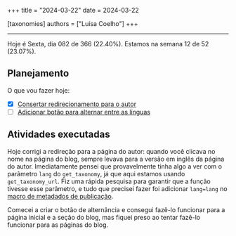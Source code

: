 +++
title = "2024-03-22"
date = 2024-03-22

[taxonomies]
authors = ["Luísa Coelho"]
+++

---

Hoje é Sexta, dia 082 de 366 (22.40%). Estamos na semana 12 de 52 (23.07%).

## Planejamento

O que vou fazer hoje:

- [x] [Consertar redirecionamento para o autor](https://github.com/OmnicodeSolutions/blog/issues/136)
- [ ] [Adicionar botão para alternar entre as línguas](https://github.com/OmnicodeSolutions/blog/issues/137)

## Atividades executadas

Hoje corrigi a redireção para a página do autor: quando você clicava no nome na página do blog, sempre levava para a versão em inglês da página do autor. Imediatamente pensei que provavelmente tinha algo a ver com o parâmetro `lang` do `get_taxonomy`, já que aqui estamos usando `get_taxonomy_url`. Fiz uma rápida pesquisa para garantir que a função tivesse esse parâmetro, e tudo que precisei fazer foi adicionar `lang=lang` no [macro de metadados de publicação](https://github.com/OmnicodeSolutions/blog/blob/main/themes/adidoks/templates/macros/page-publish-metadata.html).

Comecei a criar o botão de alternância e consegui fazê-lo funcionar para a página inicial e a seção do blog, mas fiquei preso ao tentar fazê-lo funcionar para as páginas do blog.
